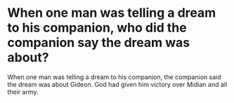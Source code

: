 # When one man was telling a dream to his companion, who did the companion say the dream was about?

When one man was telling a dream to his companion, the companion said the dream was about Gideon. God had given him victory over Midian and all their army.
